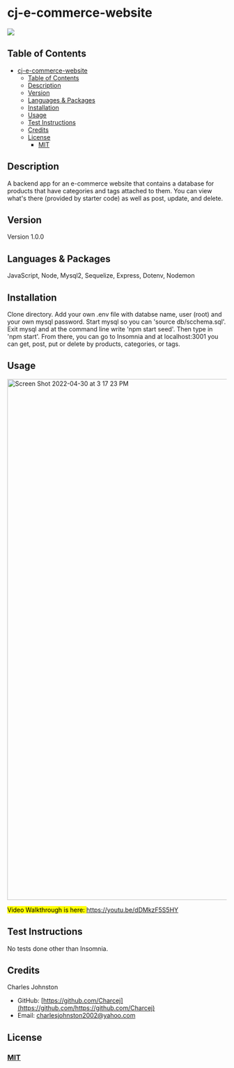 
# cj-e-commerce-website
<a href="https://img.shields.io/badge/License-M-brightgreen"><img src="https://img.shields.io/badge/License-M-brightgreen"></a>

## Table of Contents
- [cj-e-commerce-website](#cj-e-commerce-website)
  - [Table of Contents](#table-of-contents)
  - [Description](#description)
  - [Version](#version)
  - [Languages & Packages](#languages--packages)
  - [Installation](#installation)
  - [Usage](#usage)
  - [Test Instructions](#test-instructions)
  - [Credits](#credits)
  - [License](#license)
    - [MIT](#mit)

## Description
A backend app for an e-commerce website that contains a database for products that have categories and tags attached to them. You can view what's there (provided by starter code) as well as post, update, and delete.
## Version
Version 1.0.0
## Languages & Packages
 JavaScript, Node, Mysql2, Sequelize, Express, Dotenv, Nodemon
## Installation
Clone directory. Add your own .env file with databse name, user (root) and your own mysql password. Start mysql so you can 'source db/scchema.sql'. Exit mysql and at the command line write 'npm start seed'. Then type in 'npm start'. From there, you can go to Insomnia and at localhost:3001 you can get, post, put or delete by products, categories, or tags.
## Usage
<img width="1195" alt="Screen Shot 2022-04-30 at 3 17 23 PM" src="https://user-images.githubusercontent.com/94859458/166119668-b30634bc-ee2d-4842-9fef-7e248b49d9b6.png">

<mark> Video Walkthrough is here: </mark> https://youtu.be/dDMkzF5S5HY

## Test Instructions
No tests done other than Insomnia.

## Credits
Charles Johnston
* GitHub: [https://github.com/Charcej](https://github.com/https://github.com/Charcej)
* Email: 
[charlesjohnston2002@yahoo.com](mailto:charlesjohnston2002@yahoo.com)
## License
### [MIT](https://opensource.org/licenses/MIT)
  
